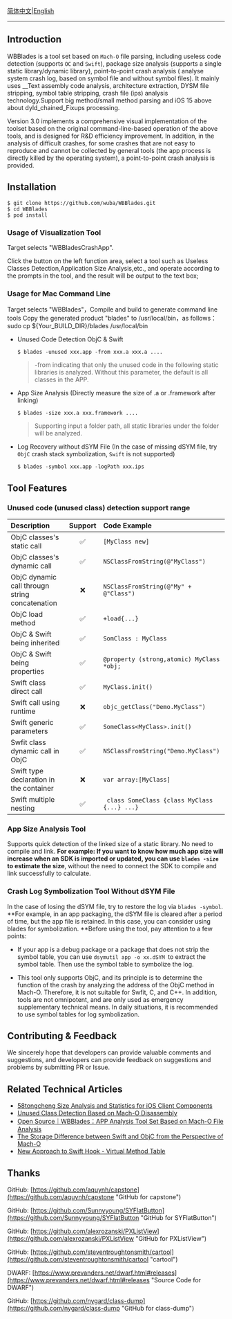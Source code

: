 
[简体中文](README-zh.md)|[English](README.md)

---

## Introduction

WBBlades is a tool set based on `Mach-O` file parsing, including useless code detection (supports `OC` and `Swift`), package size analysis (supports a single static library/dynamic library), point-to-point crash analysis ( analyse system crash log, based on symbol file and without symbol files). It mainly uses __Text assembly code analysis, architecture extraction, DYSM file stripping, symbol table stripping, crash file (ips) analysis technology.Support big method/small method parsing and iOS 15 above about dyld_chained_Fixups processing.

Version 3.0 implements a comprehensive visual implementation of the toolset based on the original command-line-based operation of the above tools, and is designed for R&D efficiency improvement. In addition, in the analysis of difficult crashes, for some crashes that are not easy to reproduce and cannot be collected by general tools (the app process is directly killed by the operating system), a point-to-point crash analysis is provided.

## Installation

```
$ git clone https://github.com/wuba/WBBlades.git
$ cd WBBlades
$ pod install
```

### Usage of Visualization Tool
Target selects "WBBladesCrashApp".

Click the button on the left function area, select a tool such as Useless Classes Detection,Application Size Analysis,etc., and operate according to the prompts in the tool, and the result will be output to the text box;

### Usage for Mac Command Line
Target selects "WBBlades"，Compile and build to generate command line tools
Copy the generated product "blades" to /usr/local/bin，as follows：
sudo cp ${Your_BUILD_DIR}/blades /usr/local/bin


- Unused Code Detection ObjC & Swift

   `$ blades -unused xxx.app -from xxx.a xxx.a ....`
   
	> -from indicating that only the unused code in the following static libraries is analyzed. Without this parameter, the default is all classes in the APP.
   
- App Size Analysis (Directly measure the size of .a or .framework after linking)

  `$ blades -size xxx.a xxx.framework ....`
  
  > Supporting input a folder path, all static libraries under the folder will be analyzed.
  
- Log Recovery without dSYM File (In the case of missing dSYM file, try `ObjC` crash stack symbolization, `Swift` is not supported)

  `$ blades -symbol xxx.app -logPath xxx.ips`

## Tool Features

### Unused code (unused class) detection support range

| Description                     | Support | Code Example                                     |
| :----------------------- | :----------: | :------------------------------------------- |
| ObjC classes's static call       |      ✅       | `[MyClass new]`                              |
| ObjC classes's dynamic call           |      ✅       | `NSClassFromString(@"MyClass")`              |
| ObjC dynamic call througn string concatenation    |      ❌       | `NSClassFromString(@"My" + @"Class")`        |
| ObjC load method         |      ✅       | `+load{...} `                                |
| ObjC & Swift being inherited       |      ✅       | `SomClass : MyClass`                         |
| ObjC & Swift being properties      |      ✅       | `@property (strong,atomic) MyClass *obj;`    |
| Swift class direct call         |      ✅       | `MyClass.init()`                             |
| Swift call using runtime    |      ❌       | `objc_getClass("Demo.MyClass")`              |
| Swift generic parameters           |      ✅       | `SomeClass<MyClass>.init()`                  |
| Swfit class dynamic call in ObjC   |      ✅       | `NSClassFromString("Demo.MyClass")`          |
| Swift type declaration in the container |      ❌       | `var array:[MyClass]`                        |
| Swift multiple nesting           |      ✅       | ` class SomeClass {class MyClass {...} ...}` |

### App Size Analysis Tool

Supports quick detection of the linked size of a static library. No need to compile and link. **For example: If you want to know how much app size will increase when an SDK is imported or updated, you can use `blades -size` to estimate the size**, without the need to connect the SDK to compile and link successfully to calculate.

### Crash Log Symbolization Tool Without dSYM File

In the case of losing the dSYM file, try to restore the log via `blades -symbol`. **For example, in an app packaging, the dSYM file is cleared after a period of time, but the app file is retained. In this case, you can consider using blades for symbolization. **Before using the tool, pay attention to a few points:

- If your app is a debug package or a package that does not strip the symbol table, you can use `dsymutil app -o xx.dSYM `to extract the symbol table. Then use the symbol table to symbolize the log.

- This tool only supports ObjC, and its principle is to determine the function of the crash by analyzing the address of the ObjC method in Mach-O. Therefore, it is not suitable for Swfit, C, and C++. In addition, tools are not omnipotent, and are only used as emergency supplementary technical means. In daily situations, it is recommended to use symbol tables for log symbolization.


## Contributing & Feedback

We sincerely hope that developers can provide valuable comments and suggestions, and developers can provide feedback on suggestions and problems by submitting PR or Issue.

## Related Technical Articles

- [58tongcheng Size Analysis and Statistics for iOS Client Components](https://blog.csdn.net/csdnnews/article/details/100354658/)
- [Unused Class Detection Based on Mach-O Disassembly](https://www.jianshu.com/p/c41ad330e81c)
- [Open Source｜WBBlades：APP Analysis Tool Set Based on Mach-O File Analysis](https://mp.weixin.qq.com/s/HWJArO5y9G20jb2pqaAQWQ)
- [The Storage Difference between Swift and ObjC from the Perspective of Mach-O](https://www.jianshu.com/p/ef0ff6ee6bc6)
- [New Approach to Swift Hook - Virtual Method Table](https://mp.weixin.qq.com/s/mjwOVdPZUlEMgLUNdT6o9g)

## Thanks

GitHub: [https://github.com/aquynh/capstone](https://github.com/aquynh/capstone "GitHub for capstone")

GitHub: [https://github.com/Sunnyyoung/SYFlatButton](https://github.com/Sunnyyoung/SYFlatButton "GitHub for SYFlatButton") 

GitHub: [https://github.com/alexrozanski/PXListView](https://github.com/alexrozanski/PXListView "GitHub for PXListView")

GitHub: [https://github.com/steventroughtonsmith/cartool](https://github.com/steventroughtonsmith/cartool "cartool")

DWARF: [https://www.prevanders.net/dwarf.html#releases](https://www.prevanders.net/dwarf.html#releases "Source Code for DWARF") 

GitHub:
[https://github.com/nygard/class-dump](https://github.com/nygard/class-dump "GitHub for class-dump")
  
